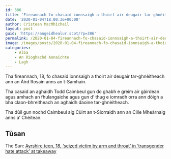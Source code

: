 ```yaml
---
id: 386
title: 'Fireannach fo chasaid ionnsaigh a thoirt air deugair tar-ghnèitheach'
date: '2020-01-04T18:00:36+00:00'
author: Crìstean MacMhìcheil
layout: post
guid: 'https://angeidhealur.scot/?p=386'
permalink: /2020-01-04-fireannach-fo-chasaid-ionnsaigh-a-thoirt-air-deugair-tar-ghneitheach/
image: /images/posts/2020-01-04-fireannach-fo-chasaid-ionnsaigh-a-thoirt-air-deugair-tar-ghneitheach.webp
categories:
    - Alba
    - An Rìoghachd Aonaichte
    - Lagh
---
```


Tha fireannach, 18, fo chasaid ionnsaigh a thoirt air deugair tar-ghnèitheach ann an Àird Rosain anns an t-Samhain.

Tha casaid an aghaidh Todd Caimbeul gun do ghabh e greim air gàirdean agus amhach an fhulangaiche agus gun d’ thug e iomradh orra ann dòigh a bha claon-bhreitheach an aghaidh daoine tar-ghnèitheach.

Tha dùil gun nochd Caimbeul aig Cùirt an t-Siorraidh ann an Cille Mheàrnaig anns a’ Chèitean.

## Tùsan

The Sun: [Ayrshire teen, 18, ‘seized victim by arm and throat’ in ‘transgender hate attack’ at takeaway](https://www.thescottishsun.co.uk/news/5126411/ayrshire-ardrossan-transgender-hate-attack/)
